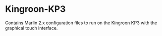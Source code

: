 # Kingroon-KP3
Contains Marlin 2.x configuration files to run on the Kingroon KP3 with the graphical touch interface.
